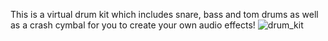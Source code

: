 This is a virtual drum kit which includes snare, bass and tom drums as well as a crash cymbal for you to create your own audio effects!
![drum_kit](https://user-images.githubusercontent.com/113481623/225326313-a54a46da-d047-4a16-a764-3deacff9e388.png)
